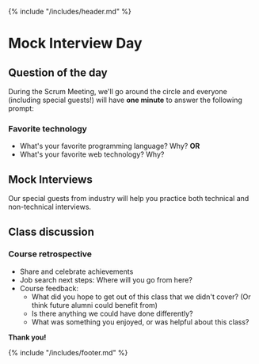 {% include "/includes/header.md" %}

# Mock Interview Day

## Question of the day

During the Scrum Meeting, we'll go around the circle and everyone (including special guests!) will have **one minute** to answer the following prompt:

### Favorite technology

* What's your favorite programming language? Why?
**OR**
* What's your favorite web technology? Why?

## Mock Interviews

Our special guests from industry will help you practice both technical and non-technical interviews.

## Class discussion

### Course retrospective

* Share and celebrate achievements
* Job search next steps: Where will you go from here?
* Course feedback:
  * What did you hope to get out of this class that we didn't cover? (Or think future alumni could benefit from)
  * Is there anything we could have done differently?
  * What was something you enjoyed, or was helpful about this class?

**Thank you!**

{% include "/includes/footer.md" %}
